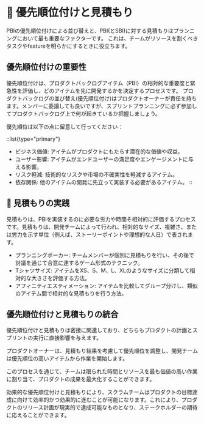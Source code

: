 # 🚧 優先順位付けと見積もり

PBIの優先順位付けによる並び替えと、PBI(とSBI)に対する見積もりはプランニングにおいて最も重要なファクターです。
これは、チームがリソースを割くべきタスクやfeatureを明らかにするときに役立ちます。

## 優先順位付けの重要性

優先順位付けは、プロダクトバックログアイテム（PBI）の相対的な重要度と緊急性を評価し、どのアイテムを先に開発するかを決定するプロセスです。
プロダクトバックログの並び替え(優先順位付け)はプロダクトオーナーが責任を持ちます。メンバーに委譲しても良いですが、スプリントプランニングに必ず参加してプロダクトバックログ上で何が起きているか把握しましょう。

優先順位は以下の点に留意して行ってください：

::list{type="primary"}
- ビジネス価値: アイテムがプロダクトにもたらす潜在的な価値や収益。
- ユーザー影響: アイテムがエンドユーザーの満足度やエンゲージメントに与える影響。
- リスク軽減: 技術的なリスクや市場の不確実性を軽減するアイテム。
- 依存関係: 他のアイテムの開発に先立って実装する必要があるアイテム。
::

## 🚧 見積もりの実践

見積もりは、PBIを実装するのに必要な労力や時間そ相対的に評価するプロセスです。見積もりは、開発チームによって行われ、相対的なサイズ、複雑さ、または労力を示す単位（例えば、ストーリーポイントや理想的な人日）で表されます。

- プランニングポーカー: チームメンバーが個別に見積もりを行い、その後で討議を通じて合意に達するゲーム形式のテクニック。
- Tシャツサイズ: アイテムをXS、S、M、L、XLのようなサイズに分類して相対的な大きさを評価する方法。
- アフィニティエスティメーション: アイテムを比較してグループ分けし、類似のアイテム間で相対的な見積もりを行う方法。

<!-- TODO: 各プランニング方法に項目を割いて解説 -->

## 優先順位付けと見積もりの統合
優先順位付けと見積もりは密接に関連しており、どちらもプロダクトの計画とスプリントの実行に直接影響を与えます。

プロダクトオーナーは、見積もり結果を考慮して優先順位を調整し、開発チームは優先順位の高いアイテムから作業を開始します。

このプロセスを通じて、チームは限られた時間とリソースを最も価値の高い作業に割り当て、プロダクトの成果を最大化することができます。

効果的な優先順位付けと見積もりにより、スクラムチームはプロダクトの目標達成に向けて効率的かつ効果的に進むことが可能になります。これにより、プロダクトのリリース計画が現実的で達成可能なものとなり、ステークホルダーの期待に応えることができます。
